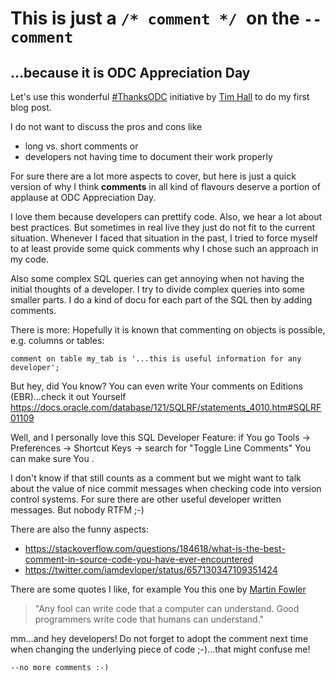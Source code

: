 # This is just a ```/* comment */ ```on the ```--comment ```
## ...because it is ODC Appreciation Day

Let's use this wonderful [#ThanksODC](https://twitter.com/hashtag/ThanksODC?src=hash) initiative by [Tim Hall](https://oracle-base.com/blog/2017/09/25/odc-appreciation-day-2017-thanksodc/) to do my first blog post.

I do not want to discuss the pros and cons like 
* long vs. short comments or 
* developers not having time to document their work properly 

For sure there are a lot more aspects to cover, but here is just a quick version of why I think **comments** in all kind of flavours deserve a portion of applause at ODC Appreciation Day.

I love them because developers can prettify code. Also, we hear a lot about best practices. But sometimes in real live they just do not fit to the current situation. 
Whenever I faced that situation in the past, I tried to force myself to at least provide some quick comments why I chose such an approach in my code.

Also some complex SQL queries can get annoying when not having the initial thoughts of a developer. I try to divide complex queries into some smaller parts. I do a kind of docu for each part of the SQL then by adding comments.

There is more: Hopefully it is known that commenting on objects is possible, e.g. columns or tables:

```comment on column my_tab.col_a '...this is useful information for any developer'; 
comment on table my_tab is '...this is useful information for any developer';
```

But hey, did You know? You can even write Your comments on Editions (EBR)...check it out Yourself 
https://docs.oracle.com/database/121/SQLRF/statements_4010.htm#SQLRF01109

Well, and I personally love this SQL Developer Feature:
if You go Tools -> Preferences -> Shortcut Keys -> search for "Toggle Line Comments" You can make sure You .

I don't know if that still counts as a comment but we might want to talk about the value of nice commit messages when checking code into version control systems.
For sure there are other useful developer written messages. But nobody RTFM ;-)

There are also the funny aspects: 
* https://stackoverflow.com/questions/184618/what-is-the-best-comment-in-source-code-you-have-ever-encountered
* https://twitter.com/iamdevloper/status/657130347109351424

There are some quotes I like, for example You this one by [Martin Fowler](https://en.wikiquote.org/wiki/Martin_Fowler) 
> "Any fool can write code that a computer can understand. Good programmers write code that humans can understand."

mm...and hey developers! Do not forget to adopt the comment next time when changing the underlying piece of code ;-)...that might confuse me! 

```--no more comments :-)```
